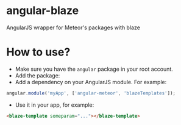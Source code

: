 # angular-blaze
AngularJS wrapper for Meteor's packages with blaze

# How to use?
- Make sure you have the `angular` package in your root account.
- Add the package:
- Add a dependency on your AngularJS module. For example:
```javascript
angular.module('myApp', ['angular-meteor', 'blazeTemplates']);
```

- Use it in your app, for example:
```html
<blaze-template someparam="..."></blaze-template>
```